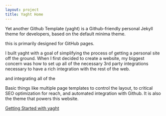 ```yaml
---
layout: project
title: Yaght Home
---
```


Yet another Github Template (yaght) is a Github-friendly personal Jekyll theme for developers, based on the default minima theme.

this is primarily designed for GitHub pages.

I built yaght with a goal of simplifying the process of getting a personal site off the ground. When I first decided to create a website, my biggest concern was how to set up all of the necessary 3rd party integrations necessary to have a rich integration with the rest of the web.

 and integrating all of the

Basic things like multiple page templates to control the layout, to critical SEO optimization for reach, and automated integration with Github. It is also the theme that powers this website.

[Getting Started with yaght](/yaght/general/getting-started-with-yaght)
